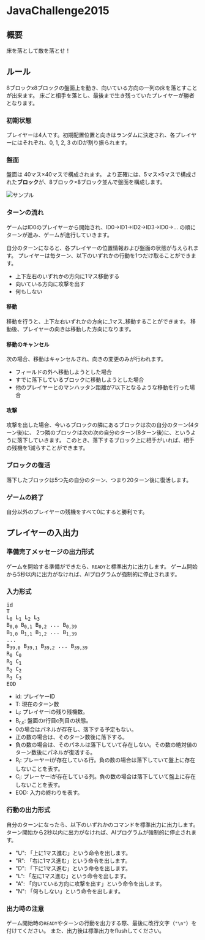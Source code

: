 # JavaChallenge2015

## 概要

床を落として敵を落とせ！

## ルール

8ブロックx8ブロックの盤面上を動き、向いている方向の一列の床を落とすことが出来ます。
床ごと相手を落とし、最後まで生き残っていたプレイヤーが勝者となります。

### 初期状態

プレイヤーは4人です。初期配置位置と向きはランダムに決定され、各プレイヤーにはそれぞれ、0, 1, 2, 3 のIDが割り振られます。

### 盤面

盤面は 40マス×40マスで構成されます。
より正確には、5マス×5マスで構成された**ブロック**が、8ブロック×8ブロック並んで盤面を構成します。

![サンプル](https://github.com/AI-comp/JavaChallenge2015/img/fieldJ.png)

### ターンの流れ

ゲームはID0のプレイヤーから開始され、ID0->ID1->ID2->ID3->ID0->... の順にターンが進み、ゲームが進行していきます。

自分のターンになると、各プレイヤーの位置情報および盤面の状態が与えられます。
プレイヤーは毎ターン、以下のいずれかの行動を1つだけ取ることができます。
- 上下左右のいずれかの方向に1マス移動する
- 向いている方向に攻撃を出す
- 何もしない

#### 移動

移動を行うと、上下左右いずれかの方向に_1マス_移動することができます。
移動後、プレイヤーの向きは移動した方向になります。

#### 移動のキャンセル

次の場合、移動はキャンセルされ、向きの変更のみが行われます。
- フィールドの外へ移動しようとした場合
- すでに落下しているブロックに移動しようとした場合
- 他のプレイヤーとのマンハッタン距離が7以下となるような移動を行った場合

#### 攻撃

攻撃を出した場合、今いるブロックの隣にあるブロックは次の自分のターン(4ターン後)に、
2つ隣のブロックは次の次の自分のターン(8ターン後)に、というように落下していきます。
このとき、落下するブロック上に相手がいれば、相手の残機を1減らすことができます。

### ブロックの復活

落下したブロックは5つ先の自分のターン、つまり20ターン後に復活します。

### ゲームの終了

自分以外のプレイヤーの残機をすべて0にすると勝利です。


## プレイヤーの入出力

### 準備完了メッセージの出力形式

ゲームを開始する準備ができたら、`READY`と標準出力に出力します。
ゲーム開始から5秒以内に出力がなければ、AIプログラムが強制的に停止されます。

### 入力形式

<pre>
id
T
L<sub>0</sub> L<sub>1</sub> L<sub>2</sub> L<sub>3</sub>
B<sub>0,0</sub> B<sub>0,1</sub> B<sub>0,2</sub> ... B<sub>0,39</sub>
B<sub>1,0</sub> B<sub>1,1</sub> B<sub>1,2</sub> ... B<sub>1,39</sub>
...
B<sub>39,0</sub> B<sub>39,1</sub> B<sub>39,2</sub> ... B<sub>39,39</sub>
R<sub>0</sub> C<sub>0</sub>
R<sub>1</sub> C<sub>1</sub>
R<sub>2</sub> C<sub>2</sub>
R<sub>3</sub> C<sub>3</sub>
EOD
</pre>

* id: プレイヤーID
* T: 現在のターン数
* L<sub>i</sub>: プレイヤーiの残り残機数。
* B<sub>r,c</sub>: 盤面のr行目c列目の状態。
 * 0の場合はパネルが存在し、落下する予定もない。
 * 正の数の場合は、そのターン数後に落下する。
 * 負の数の場合は、そのパネルは落下していて存在しない。その数の絶対値のターン数後にパネルが復活する。
* R<sub>i</sub>: プレーヤーiが存在している行。負の数の場合は落下していて盤上に存在しないことを表す。
* C<sub>i</sub>: プレーヤーiが存在している列。負の数の場合は落下していて盤上に存在しないことを表す。
* EOD: 入力の終わりを表す。

### 行動の出力形式

自分のターンになったら、以下のいずれかのコマンドを標準出力に出力します。
ターン開始から2秒以内に出力がなければ、AIプログラムが強制的に停止されます。

 * "U": 「上に1マス進む」という命令を出します。
 * "R": 「右に1マス進む」という命令を出します。
 * "D": 「下に1マス進む」という命令を出します。
 * "L": 「左に1マス進む」という命令を出します。
 * "A": 「向いている方向に攻撃を出す」という命令を出します。
 * "N": 「何もしない」という命令を出します。

### 出力時の注意

ゲーム開始時の`READY`やターンの行動を出力する際、最後に改行文字（`"\n"`）を付けてください。
また、出力後は標準出力をflushしてください。


